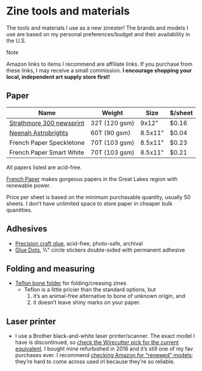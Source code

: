 # Zine tools and materials

The tools and materials I use as a new zinester! The brands and models I use are based on my personal preferences/budget and their availability in the U.S.

> [!NOTE]
> Amazon links to items I recommend are affiliate links. If you purchase from these links, I may receive a small commission. **I encourage shopping your local, independent art supply store first!**

## Paper

| Name                                                | Weight        | Size    | $/sheet |
| --------------------------------------------------- | ------------- | ------- | ------- |
| [Strathmore 300 newsprint](https://amzn.to/3YHZLPe) | 32T (120 gsm) | 9x12"   | $0.16   |
| [Neenah Astrobrights](https://amzn.to/4dmrqK3)      | 60T (90 gsm)  | 8.5x11" | $0.04   |
| French Paper Speckletone                            | 70T (103 gsm) | 8.5x11" | $0.23   |
| French Paper Smart White                            | 70T (103 gsm) | 8.5x11" | $0.21   |

All papers listed are acid-free.

[French Paper](https://frenchpaper.com) makes gorgeous papers in the Great Lakes region with renewable power.

Price per sheet is based on the minimum purchasable quantity, usually 50 sheets. I don’t have unlimited space to store paper in cheaper bulk quanitties.

## Adhesives

- [Precision craft glue](https://amzn.to/3YDEqX6), acid-free, photo-safe, archival
- [Glue Dots](https://amzn.to/4doJAee), ½" circle stickers double-sided with permanent adhesive

## Folding and measuring

- [Teflon bone folder](https://amzn.to/3SMlq55) for folding/creasing zines
  - Teflon is a little pricier than the standard options, but
    1. it’s an animal-free alternative to bone of unknown origin, and
    2. it doesn’t leave shiny marks on your paper.

## Laser printer

- I use a Brother black-and-white laser printer/scanner. The exact model I have is discontinued, so [check the Wirecutter pick for the current equivalent](https://www.nytimes.com/wirecutter/reviews/best-laser-printer/). I bought mine refurbished in 2016 and it’s still one of my fav purchases ever. I recommend [checking Amazon for “renewed” models](https://amzn.to/3SLWx9z); they’re hard to come across used irl because they’re so reliable.
